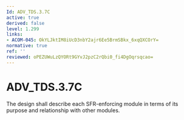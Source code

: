 ```yaml
---
Id: ADV_TDS.3.7C
active: true
derived: false
level: 1.299
links:
- ACOM-045: OkYLJktIM8iUcD3nbY2ajr6Ee5BrmSBkx_6xqQXCOrY=
normative: true
ref: ''
reviewed: oPEZUWuLzQYORt9GYvJ2pzC2rQbi0_fi4DgOqrsqcao=
---
```


# ADV_TDS.3.7C

The design shall describe each SFR-enforcing module in terms of its purpose and relationship with other modules.